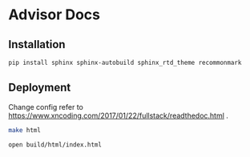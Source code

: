 # Advisor Docs

## Installation

```bash
pip install sphinx sphinx-autobuild sphinx_rtd_theme recommonmark
```

## Deployment

Change config refer to <https://www.xncoding.com/2017/01/22/fullstack/readthedoc.html> .

```bash
make html
```

```bash
open build/html/index.html
```